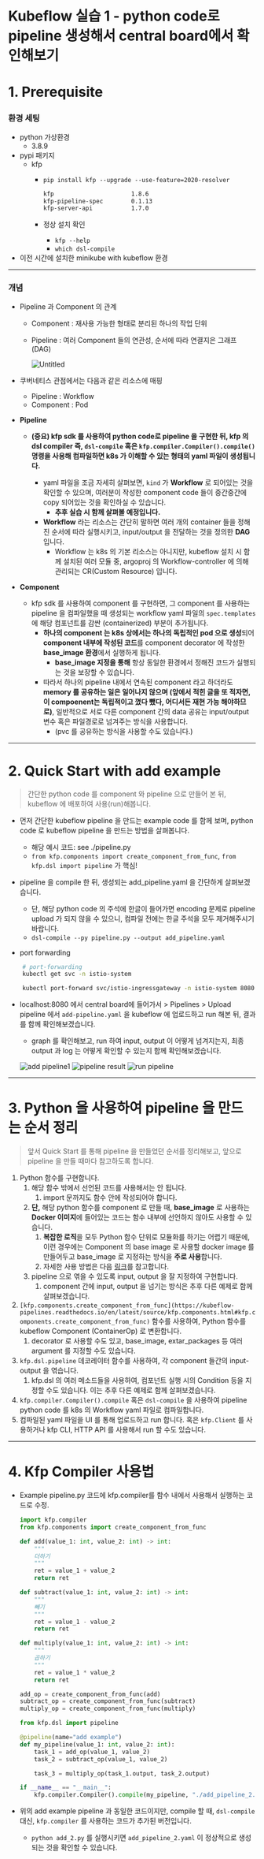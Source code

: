 # Kubeflow 실습 1  - python code로 pipeline 생성해서 central board에서 확인해보기
# 1. Prerequisite

### 환경 세팅

- python 가상환경
    - 3.8.9
- pypi 패키지
    - kfp
        - `pip install kfp --upgrade --use-feature=2020-resolver`
            
            ```bash
            kfp                      1.8.6
            kfp-pipeline-spec        0.1.13
            kfp-server-api           1.7.0
            ```
            
        - 정상 설치 확인
            - `kfp --help`
            - `which dsl-compile`
- 이전 시간에 설치한 minikube with kubeflow 환경

---

### 개념

- Pipeline 과 Component 의 관계
    - Component : 재사용 가능한 형태로 분리된 하나의 작업 단위
    - Pipeline : 여러 Component 들의 연관성, 순서에 따라 연결지은 그래프(DAG)
        
        ![Untitled](../assets/img/pipeline.png)
        
- 쿠버네티스 관점에서는 다음과 같은 리소스에 매핑
    - Pipeline : Workflow 
    - Component : Pod
- **Pipeline**
    - **(중요) kfp sdk 를 사용하여 python code로 pipeline 을 구현한 뒤, kfp 의 dsl compiler 즉, `dsl-compile` 혹은 `kfp.compiler.Compiler().compile()` 명령을 사용해 컴파일하면 k8s 가 이해할 수 있는 형태의 yaml 파일이 생성됩니다.** 
        
        - yaml 파일을 조금 자세히 살펴보면, `kind` 가 **Workflow** 로 되어있는 것을 확인할 수 있으며, 여러분이 작성한 component code 들이 중간중간에 copy 되어있는 것을 확인하실 수 있습니다.
            - **추후 실습 시 함께 살펴볼 예정입니다.**
        - **Workflow** 라는 리소스는 간단히 말하면 여러 개의 container 들을 정해진 순서에 따라 실행시키고, input/output 을 전달하는 것을 정의한 **DAG** 입니다.
            - Workflow 는 k8s 의 기본 리소스는 아니지만, kubeflow 설치 시 함께 설치된 여러 모듈 중, argoproj 의 Workflow-controller 에 의해 관리되는 CR(Custom Resource) 입니다.
- **Component**
    - kfp sdk 를 사용하여 component 를 구현하면, 그 component 를 사용하는 pipeline 을 컴파일했을 때 생성되는 workflow yaml 파일의 `spec.templates` 에 해당 컴포넌트를 감싼 (containerized) 부분이 추가됩니다.
        - **하나의 component 는 k8s 상에서는 하나의 독립적인 pod 으로 생성**되어 **component 내부에 작성된 코드**를 component decorator 에 작성한 **base_image 환경**에서 실행하게 됩니다.
            - **base_image 지정을 통해** 항상 동일한 환경에서 정해진 코드가 실행되는 것을 보장할 수 있습니다.
        - 따라서 하나의 pipeline 내에서 연속된 component 라고 하더라도 **memory 를 공유하는 일은 일어나지 않으며 (앞에서 적힌 글을 또 적자면, 이 compoenent는 독립적이고 꼈다 뺐다, 어디서든 재현 가능 해야하므로)**, 일반적으로 서로 다른 component 간의 data 공유는 input/output 변수 혹은 파일경로로 넘겨주는 방식을 사용합니다.
            - (pvc 를 공유하는 방식을 사용할 수도 있습니다.)

---

# 2. Quick Start with add example

> 간단한 python code 를 component 와 pipeline 으로 만들어 본 뒤, kubeflow 에 배포하여 사용(run)해봅니다.
> 
- 먼저 간단한 kubeflow pipeline 을 만드는 example code 를 함께 보며, python code 로 kubeflow pipeline 을 만드는 방법을 살펴봅니다.
    - 해당 예시 코드:  see ./pipeline.py
    - `from kfp.components import create_component_from_func`, `from kfp.dsl import pipeline` 가 핵심!
    
- pipeline 을 compile 한 뒤, 생성되는 add_pipeline.yaml 을 간단하게 살펴보겠습니다.
    - 단, 해당 python code 의 주석에 한글이 들어가면 encoding 문제로 pipeline upload 가 되지 않을 수 있으니, 컴파일 전에는 한글 주석을 모두 제거해주시기 바랍니다.
    - `dsl-compile --py pipeline.py --output add_pipeline.yaml`

- port forwarding
```bash
    # port-forwarding
    kubectl get svc -n istio-system

    kubectl port-forward svc/istio-ingressgateway -n istio-system 8080
 ```

- localhost:8080 에서 central board에 들어가서 > Pipelines > Upload pipeline 에서
 `add-pipeline.yaml` 을 kubeflow 에 업로드하고 run 해본 뒤, 결과를 함께 확인해보겠습니다.
    - graph 를 확인해보고, run 하여 input, output 이 어떻게 넘겨지는지, 최종 output 과 log 는 어떻게 확인할 수 있는지 함께 확인해보겠습니다.

    ![add pipeline1](../assets/img/add-pipeline1.png)
    ![pipeline result](../assets/img/pipeline_result.png)
    ![run pipeline](../assets/img/run_pipeline.png)

---

# 3. Python 을 사용하여 pipeline 을 만드는 순서 정리

> 앞서 Quick Start 를 통해 pipeline 을 만들었던 순서를 정리해보고, 앞으로 pipeline 을 만들 때마다 참고하도록 합니다.
> 
1. Python 함수를 구현합니다.
    1. 해당 함수 밖에서 선언된 코드를 사용해서는 안 됩니다.
        1. import 문까지도 함수 안에 작성되어야 합니다.
    2. **단,** 해당 python 함수를 component 로 만들 때, **base_image** 로 사용하는 **Docker 이미지**에 들어있는 코드는 함수 내부에 선언하지 않아도 사용할 수 있습니다.
        1. **복잡한 로직**을 모두 Python 함수 단위로 모듈화를 하기는 어렵기 때문에, 이런 경우에는 Component 의 base image 로 사용할 docker image 를 만들어두고 base_image 로 지정하는 방식을 **주로 사용**합니다.
        2. 자세한 사용 방법은 다음 [링크](https://www.kubeflow.org/docs/components/pipelines/sdk/python-function-components/#containers)를 참고합니다.
    3. pipeline 으로 엮을 수 있도록 input, output 을 잘 지정하여 구현합니다.
        1. component 간에 input, output 을 넘기는 방식은 추후 다른 예제로 함께 살펴보겠습니다.
2. `[kfp.components.create_component_from_func](https://kubeflow-pipelines.readthedocs.io/en/latest/source/kfp.components.html#kfp.components.create_component_from_func)` 함수를 사용하여, Python 함수를 kubeflow Component (ContainerOp) 로 변환합니다.
    1. decorator 로 사용할 수도 있고, base_image, extar_packages 등 여러 argument 를 지정할 수도 있습니다.
3. `kfp.dsl.pipeline` 데코레이터 함수를 사용하여, 각 component 들간의 input-output 을 엮습니다.
    1. kfp.dsl 의 여러 메소드들을 사용하여, 컴포넌트 실행 시의 Condition 등을 지정할 수도 있습니다. 이는 추후 다른 예제로 함께 살펴보겠습니다.
4. `kfp.compiler.Compiler().compile` 혹은 `dsl-compile` 을 사용하여 pipeline python code 를 k8s 의 Workflow yaml 파일로 컴파일합니다.
5. 컴파일된 yaml 파일을 UI 를 통해 업로드하고 run 합니다. 혹은 `kfp.Client` 를 사용하거나 kfp CLI, HTTP API 를 사용해서 run 할 수도 있습니다.

---

# 4. Kfp Compiler 사용법

- Example pipeline.py 코드에 kfp.compiler를 함수 내에서 사용해서 실행하는 코드로 수정. 
    
    ```python
    import kfp.compiler
    from kfp.components import create_component_from_func
    
    def add(value_1: int, value_2: int) -> int:
        """
        더하기
        """
        ret = value_1 + value_2
        return ret
    
    def subtract(value_1: int, value_2: int) -> int:
        """
        빼기
        """
        ret = value_1 - value_2
        return ret
    
    def multiply(value_1: int, value_2: int) -> int:
        """
        곱하기
        """
        ret = value_1 * value_2
        return ret
    
    add_op = create_component_from_func(add)
    subtract_op = create_component_from_func(subtract)
    multiply_op = create_component_from_func(multiply)
    
    from kfp.dsl import pipeline
    
    @pipeline(name="add example")
    def my_pipeline(value_1: int, value_2: int):
        task_1 = add_op(value_1, value_2)
        task_2 = subtract_op(value_1, value_2)
    
        task_3 = multiply_op(task_1.output, task_2.output)
    
    if __name__ == "__main__":
        kfp.compiler.Compiler().compile(my_pipeline, "./add_pipeline_2.yaml")
    ```
    
- 위의 add example pipeline 과 동일한 코드이지만, compile 할 때, `dsl-compile` 대신, `kfp.compiler` 를 사용하는 코드가 추가된 버전입니다.
    - `python add_2.py` 를 실행시키면 `add_pipeline_2.yaml` 이 정상적으로 생성되는 것을 확인할 수 있습니다.